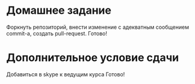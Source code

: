# Домашнее задание
Форкнуть репозиторий, внести изменение с адекватным сообщением commit-а, создать pull-request.
Готово!

# Дополнительное условие сдачи
Добавиться в skype к ведущим курса
Готово!
